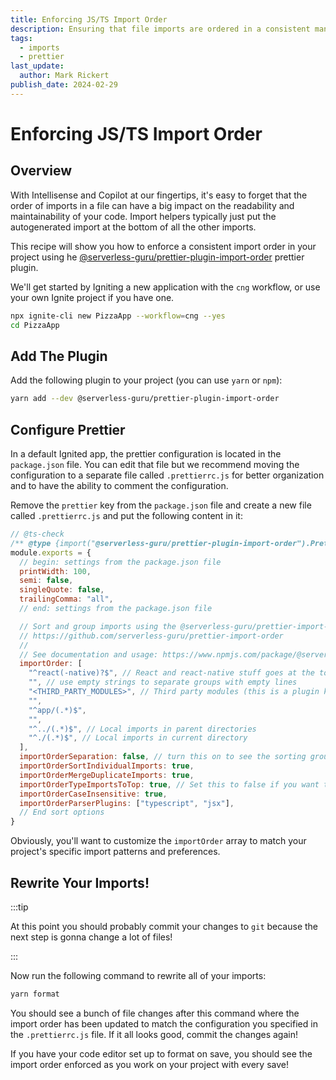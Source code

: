 ```yaml
---
title: Enforcing JS/TS Import Order
description: Ensuring that file imports are ordered in a consistent manner
tags:
  - imports
  - prettier
last_update:
  author: Mark Rickert
publish_date: 2024-02-29
---
```


# Enforcing JS/TS Import Order

## Overview

With Intellisense and Copilot at our fingertips, it's easy to forget that the order of imports in a file can have a big impact on the readability and maintainability of your code. Import helpers typically just put the autogenerated import at the bottom of all the other imports.

This recipe will show you how to enforce a consistent import order in your project using he [@serverless-guru/prettier-plugin-import-order](https://github.com/serverless-guru/prettier-import-order) prettier plugin. 

We'll get started by Igniting a new application with the `cng` workflow, or use your own Ignite project if you have one.

```bash
npx ignite-cli new PizzaApp --workflow=cng --yes
cd PizzaApp
```

## Add The Plugin

Add the following plugin to your project (you can use `yarn` or `npm`):

```bash
yarn add --dev @serverless-guru/prettier-plugin-import-order
```

## Configure Prettier

In a default Ignited app, the prettier configuration is located in the `package.json` file. You can edit that file but we recommend moving the configuration to a separate file called `.prettierrc.js` for better organization and to have the ability to comment the configuration.

Remove the `prettier` key from the `package.json` file and create a new file called `.prettierrc.js` and put the following content in it:

```js
// @ts-check
/** @type {import("@serverless-guru/prettier-plugin-import-order").PrettierConfig} */
module.exports = {
  // begin: settings from the package.json file
  printWidth: 100,
  semi: false,
  singleQuote: false,
  trailingComma: "all",
  // end: settings from the package.json file

  // Sort and group imports using the @serverless-guru/prettier-import-order plugin.
  // https://github.com/serverless-guru/prettier-import-order
  //
  // See documentation and usage: https://www.npmjs.com/package/@serverless-guru/prettier-plugin-import-order#usage
  importOrder: [
    "^react(-native)?$", // React and react-native stuff goes at the top
    "", // use empty strings to separate groups with empty lines
    "<THIRD_PARTY_MODULES>", // Third party modules (this is a plugin keyword)
    "",
    "^app/(.*)$",
    "",
    "^../(.*)$", // Local imports in parent directories
    "^./(.*)$", // Local imports in current directory
  ],
  importOrderSeparation: false, // turn this on to see the sorting groups.
  importOrderSortIndividualImports: true,
  importOrderMergeDuplicateImports: true,
  importOrderTypeImportsToTop: true, // Set this to false if you want type imports to be sorted with the rest of the imports
  importOrderCaseInsensitive: true,
  importOrderParserPlugins: ["typescript", "jsx"],
  // End sort options
}
```

Obviously, you'll want to customize the `importOrder` array to match your project's specific import patterns and preferences.

## Rewrite Your Imports!

:::tip

At this point you should probably commit your changes to `git` because the next step is gonna change a lot of files!

:::

Now run the following command to rewrite all of your imports:

```bash
yarn format
```

You should see a bunch of file changes after this command where the import order has been updated to match the configuration you specified in the `.prettierrc.js` file. If it all looks good, commit the changes again!

If you have your code editor set up to format on save, you should see the import order enforced as you work on your project with every save!
